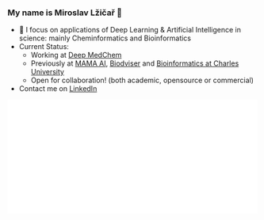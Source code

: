 ### My name is Miroslav Lžičař 👋

* 🧬 I focus on applications of Deep Learning & Artificial Intelligence in science: mainly Cheminformatics and Bioinformatics
* Current Status:
  * Working at [Deep MedChem](https://deepmedchem.com/)
  * Previously at [MAMA AI](https://themama.ai/), [Biodviser](https://www.biodviser.com/) and [Bioinformatics at Charles University](https://bioinformatics.cuni.cz/program/index.en.html)
  * Open for collaboration! (both academic, opensource or commercial)
* Contact me on [LinkedIn](https://www.linkedin.com/in/miroslavlzicar/)

![Metrics](https://github.com/mireklzicar/mireklzicar/blob/main/metrics.plugin.isocalendar.svg)

<!--
**mireklzicar/mireklzicar** is a ✨ _special_ ✨ repository because its `README.md` (this file) appears on your GitHub profile.

Here are some ideas to get you started:

- 🔭 I’m currently working on ...
- 🌱 I’m currently learning ...
- 👯 I’m looking to collaborate on ...
- 🤔 I’m looking for help with ...
- 💬 Ask me about ...
- 📫 How to reach me: ...
- 😄 Pronouns: ...
- ⚡ Fun fact: ...
-->
